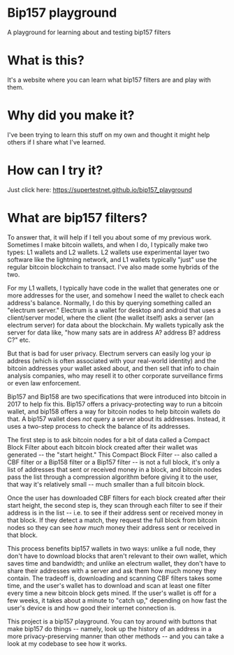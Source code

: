 # Bip157 playground
A playground for learning about and testing bip157 filters

# What is this?
It's a website where you can learn what bip157 filters are and play with them.

# Why did you make it?
I've been trying to learn this stuff on my own and thought it might help others if I share what I've learned.

# How can I try it?
Just click here: https://supertestnet.github.io/bip157_playground

# What are bip157 filters?
To answer that, it will help if I tell you about some of my previous work. Sometimes I make bitcoin wallets, and when I do, I typically make two types: L1 wallets and L2 wallets. L2 wallets use experimental layer two software like the lightning network, and L1 wallets typically "just" use the regular bitcoin blockchain to transact. I've also made some hybrids of the two.

For my L1 wallets, I typically have code in the wallet that generates one or more addresses for the user, and somehow I need the wallet to check each address's balance. Normally, I do this by querying something called an "electrum server." Electrum is a wallet for desktop and android that uses a client/server model, where the client (the wallet itself) asks a server (an electrum server) for data about the blockchain. My wallets typically ask the server for data like, "how many sats are in address A? address B? address C?" etc.

But that is bad for user privacy. Electrum servers can easily log your ip address (which is often associated with your real-world identity) and the bitcoin addresses your wallet asked about, and then sell that info to chain analysis companies, who may resell it to other corporate surveillance firms or even law enforcement.

Bip157 and Bip158 are two specifications that were introduced into bitcoin in 2017 to help fix this. Bip157 offers a privacy-protecting way to run a bitcoin wallet, and bip158 offers a way for bitcoin nodes to help bitcoin wallets do that. A bip157 wallet does *not* query a server about its addresses. Instead, it uses a two-step process to check the balance of its addresses.

The first step is to ask bitcoin nodes for a bit of data called a Compact Block Filter about each bitcoin block created after their wallet was generated -- the "start height." This Compact Block Filter -- also called a CBF filter or a Bip158 filter or a Bip157 filter -- is not a full block, it's only a list of addresses that sent or received money in a block, and bitcoin nodes pass the list through a compression algorithm before giving it to the user, that way it's relatively small -- much smaller than a full bitcoin block.

Once the user has downloaded CBF filters for each block created after their start height, the second step is, they scan through each filter to see if their address is in the list -- i.e. to see if their address sent or received money in that block. If they detect a match, they request the full block from bitcoin nodes so they can see *how much* money their address sent or received in that block.

This process benefits bip157 wallets in two ways: unlike a full node, they don't have to download blocks that aren't relevant to their own wallet, which saves time and bandwidth; and unlike an electrum wallet, they don't have to share their addresses with a server and ask them how much money they contain. The tradeoff is, downloading and scanning CBF filters takes some time, and the user's wallet has to download and scan at least one filter every time a new bitcoin block gets mined. If the user's wallet is off for a few weeks, it takes about a minute to "catch up," depending on how fast the user's device is and how good their internet connection is.

This project is a bip157 playground. You can toy around with buttons that make bip157 do things -- namely, look up the history of an address in a more privacy-preserving manner than other methods -- and you can take a look at my codebase to see how it works.
